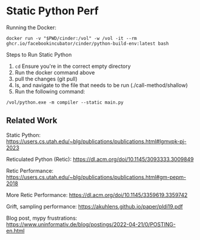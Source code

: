 # Static Python Perf


Running the Docker:

```
docker run -v "$PWD/cinder:/vol" -w /vol -it --rm ghcr.io/facebookincubator/cinder/python-build-env:latest bash
```
Steps to Run Static Python
1. `cd` Ensure you're in the correct empty directory 
2. Run the docker command above
3. pull the changes (git pull)
4. ls, and navigate to the file that needs to be run (./call-method/shallow)
5. Run the following command:
```
/vol/python.exe -m compiler --static main.py
```



## Related Work

Static Python: <https://users.cs.utah.edu/~blg/publications/publications.html#lgmvpk-pj-2023>

Reticulated Python (Retic): <https://dl.acm.org/doi/10.1145/3093333.3009849>

Retic Performance: <https://users.cs.utah.edu/~blg/publications/publications.html#gm-pepm-2018>

More Retic Performance: <https://dl.acm.org/doi/10.1145/3359619.3359742>

Grift, sampling performance: <https://akuhlens.github.io/paper/pldi19.pdf>

Blog post, mypy frustrations: <https://www.uninformativ.de/blog/postings/2022-04-21/0/POSTING-en.html>

